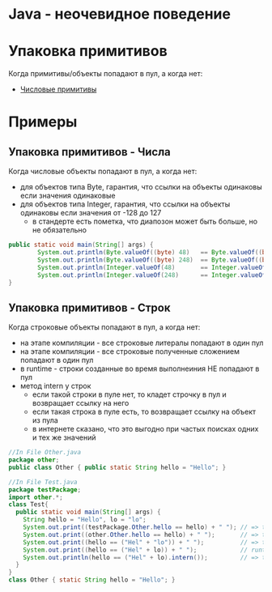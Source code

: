 # Java - неочевидное поведение

# Упаковка примитивов

Когда примитивы/объекты попадают в пул, а когда нет:

-   [Числовые примитивы](#упаковка-примитивов---числа)

# Примеры

## Упаковка примитивов - Числа

Когда числовые объекты попадают в пул, а когда нет:

-   для объектов типа Byte, гарантия, что ссылки на объекты одинаковы если значения одинаковые
-   для объектов типа Integer, гарантия, что ссылки на объекты одинаковы если значения от -128 до 127
    -   в стандерте есть пометка, что диапозон может быть больше, но не обязательно

```java
public static void main(String[] args) {
        System.out.println(Byte.valueOf((byte) 48)   == Byte.valueOf((byte) 48));  // => true
        System.out.println(Byte.valueOf((byte) 248)  == Byte.valueOf((byte) 248)); // => true
        System.out.println(Integer.valueOf(48)       == Integer.valueOf(48));      // => true
        System.out.println(Integer.valueOf(248)      == Integer.valueOf(248));     // => false
}
```

## Упаковка примитивов - Строк

Когда строковые объекты попадают в пул, а когда нет:

-   на этапе компиляции - все строковые литералы попадают в один пул
-   на этапе компиляции - все строковые полученные сложением попадают в один пул
-   в runtime - строки созданные во время выполнеиния НЕ попадают в пул
-   метод intern у строк
    -   если такой строки в пуле нет, то кладет строчку в пул и возвращает ссылку на него
    -   если такая строка в пуле есть, то возвращает ссылку на объект из пула
    -   в интернете сказано, что это выгодно при частых поисках одних и тех же значений

```java
//In File Other.java
package other;
public class Other { public static String hello = "Hello"; }

//In File Test.java
package testPackage;
import other.*;
class Test{
  public static void main(String[] args) {
    String hello = "Hello", lo = "lo";
    System.out.print((testPackage.Other.hello == hello) + " "); // => true
    System.out.print((other.Other.hello == hello) + " ");       // => true
    System.out.print((hello == ("Hel" + "lo")) + " ");          // => true
    System.out.print((hello == ("Hel" + lo)) + " ");            // runtime => false
    System.out.println(hello == ("Hel" + lo).intern());         // => true
  }
}
class Other { static String hello = "Hello"; }
```

